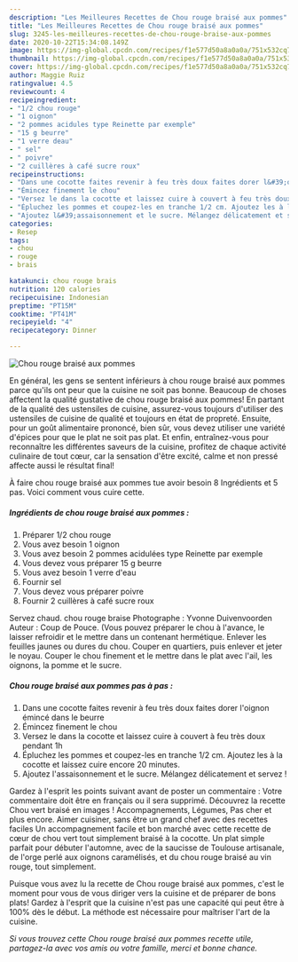```yaml
---
description: "Les Meilleures Recettes de Chou rouge braisé aux pommes"
title: "Les Meilleures Recettes de Chou rouge braisé aux pommes"
slug: 3245-les-meilleures-recettes-de-chou-rouge-braise-aux-pommes
date: 2020-10-22T15:34:08.149Z
image: https://img-global.cpcdn.com/recipes/f1e577d50a8a0a0a/751x532cq70/chou-rouge-braise-aux-pommes-photo-principale-de-la-recette.jpg
thumbnail: https://img-global.cpcdn.com/recipes/f1e577d50a8a0a0a/751x532cq70/chou-rouge-braise-aux-pommes-photo-principale-de-la-recette.jpg
cover: https://img-global.cpcdn.com/recipes/f1e577d50a8a0a0a/751x532cq70/chou-rouge-braise-aux-pommes-photo-principale-de-la-recette.jpg
author: Maggie Ruiz
ratingvalue: 4.5
reviewcount: 4
recipeingredient:
- "1/2 chou rouge"
- "1 oignon"
- "2 pommes acidules type Reinette par exemple"
- "15 g beurre"
- "1 verre deau"
- " sel"
- " poivre"
- "2 cuillères à café sucre roux"
recipeinstructions:
- "Dans une cocotte faites revenir à feu très doux faites dorer l&#39;oignon émincé dans le beurre"
- "Émincez finement le chou"
- "Versez le dans la cocotte et laissez cuire à couvert à feu très doux pendant 1h"
- "Épluchez les pommes et coupez-les en tranche 1/2 cm. Ajoutez les à la cocotte et laissez cuire encore 20 minutes."
- "Ajoutez l&#39;assaisonnement et le sucre. Mélangez délicatement et servez !"
categories:
- Resep
tags:
- chou
- rouge
- brais

katakunci: chou rouge brais 
nutrition: 120 calories
recipecuisine: Indonesian
preptime: "PT15M"
cooktime: "PT41M"
recipeyield: "4"
recipecategory: Dinner

---
```



![Chou rouge braisé aux pommes](https://img-global.cpcdn.com/recipes/f1e577d50a8a0a0a/751x532cq70/chou-rouge-braise-aux-pommes-photo-principale-de-la-recette.jpg)

En général, les gens se sentent inférieurs à chou rouge braisé aux pommes parce qu'ils ont peur que la cuisine ne soit pas bonne. Beaucoup de choses affectent la qualité gustative de chou rouge braisé aux pommes! En partant de la qualité des ustensiles de cuisine, assurez-vous toujours d'utiliser des ustensiles de cuisine de qualité et toujours en état de propreté. Ensuite, pour un goût alimentaire prononcé, bien sûr, vous devez utiliser une variété d'épices pour que le plat ne soit pas plat. Et enfin, entraînez-vous pour reconnaître les différentes saveurs de la cuisine, profitez de chaque activité culinaire de tout cœur, car la sensation d'être excité, calme et non pressé affecte aussi le résultat final!

<!--inarticleads1-->

À faire chou rouge braisé aux pommes tue avoir besoin 8 Ingrédients et 5 pas. Voici comment vous cuire cette.

##### Ingrédients de chou rouge braisé aux pommes :

1. Préparer 1/2 chou rouge
1. Vous avez besoin 1 oignon
1. Vous avez besoin 2 pommes acidulées type Reinette par exemple
1. Vous devez vous préparer 15 g beurre
1. Vous avez besoin 1 verre d&#39;eau
1. Fournir  sel
1. Vous devez vous préparer  poivre
1. Fournir 2 cuillères à café sucre roux


Servez chaud. chou rouge braise Photographe : Yvonne Duivenvoorden Auteur : Coup de Pouce. (Vous pouvez préparer le chou à l&#39;avance, le laisser refroidir et le mettre dans un contenant hermétique. Enlever les feuilles jaunes ou dures du chou. Couper en quartiers, puis enlever et jeter le noyau. Couper le chou finement et le mettre dans le plat avec l&#39;ail, les oignons, la pomme et le sucre. 

<!--inarticleads2-->

##### Chou rouge braisé aux pommes pas à pas :

1. Dans une cocotte faites revenir à feu très doux faites dorer l&#39;oignon émincé dans le beurre
1. Émincez finement le chou
1. Versez le dans la cocotte et laissez cuire à couvert à feu très doux pendant 1h
1. Épluchez les pommes et coupez-les en tranche 1/2 cm. Ajoutez les à la cocotte et laissez cuire encore 20 minutes.
1. Ajoutez l&#39;assaisonnement et le sucre. Mélangez délicatement et servez !


Gardez à l&#39;esprit les points suivant avant de poster un commentaire : Votre commentaire doit être en français ou il sera supprimé. Découvrez la recette Chou vert braisé en images ! Accompagnements, Légumes, Pas cher et plus encore. Aimer cuisiner, sans être un grand chef avec des recettes faciles Un accompagnement facile et bon marché avec cette recette de cœur de chou vert tout simplement braisé à la cocotte. Un plat simple parfait pour débuter l&#39;automne, avec de la saucisse de Toulouse artisanale, de l&#39;orge perlé aux oignons caramélisés, et du chou rouge braisé au vin rouge, tout simplement. 

<!--inarticleads1-->

<p>
Puisque vous avez lu la recette de Chou rouge braisé aux pommes, c'est le moment pour vous de vous diriger vers la cuisine et de préparer de bons plats! Gardez à l'esprit que la cuisine n'est pas une capacité qui peut être à 100% dès le début. La méthode est nécessaire pour maîtriser l'art de la cuisine.
</p>

<p>
<i>Si vous trouvez cette Chou rouge braisé aux pommes recette utile, partagez-la avec vos amis ou votre famille, merci et bonne chance.</i>
</p>
